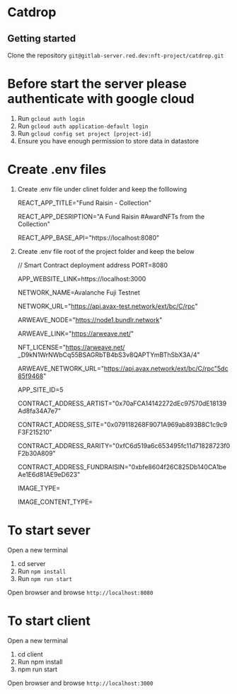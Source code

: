 # Catdrop

## Getting started

Clone the repository `git@gitlab-server.red.dev:nft-project/catdrop.git`

# Before start the server please authenticate with google cloud

1. Run `gcloud auth login`
2. Run `gcloud auth application-default login`
3. Run `gcloud config set project [project-id]`
4. Ensure you have enough permission to store data in datastore

# Create .env files

1. Create .env file under clinet folder and keep the folllowing

    REACT_APP_TITLE="Fund Raisin - Collection"

    REACT_APP_DESRIPTION="A Fund Raisin #AwardNFTs from the Collection"

    REACT_APP_BASE_API="https://localhost:8080"

2. Create .env file root of the project folder and keep the below

    // Smart Contract deployment address
    PORT=8080

    APP_WEBSITE_LINK=https://localhost:3000

    NETWORK_NAME=Avalanche Fuji Testnet

    NETWORK_URL="https://api.avax-test.network/ext/bc/C/rpc"

    ARWEAVE_NODE="https://node1.bundlr.network"

    ARWEAVE_LINK="https://arweave.net/"

    NFT_LICENSE="https://arweave.net/
    _D9kN1WrNWbCq55BSAGRbTB4bS3v8QAPTYmBThSbX3A/4"

    ARWEAVE_NETWORK_URL="https://api.avax.network/ext/bc/C/rpc"5dc85f9468"

    APP_SITE_ID=5

    CONTRACT_ADDRESS_ARTIST="0x70aFCA14142272dEc97570dE18139Ad8fa34A7e7"

    CONTRACT_ADDRESS_SITE="0x079118268F9071A969ab893B8C1c9c9F3F215210"

    CONTRACT_ADDRESS_RARITY="0xfC6d519a6c653495fc11d71828723f0F2b30A809"

    CONTRACT_ADDRESS_FUNDRAISIN="0xbfe8604f26C825Db140CA1beAe1E6d81AE9eD623"

    IMAGE_TYPE=
    
    IMAGE_CONTENT_TYPE=

# To start sever

Open a new terminal

1. cd server
2. Run `npm install`
3. Run `npm run start`

Open browser and browse `http://localhost:8080`

# To start client

Open a new terminal

1. cd client
2. Run npm install
3. npm run start

Open browser and browse `http://localhost:3000`

